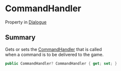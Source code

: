 # CommandHandler

Property in [Dialogue](yarn.dialogue.md)

## Summary

Gets or sets the [CommandHandler](yarn.commandhandler.md) that is called\
when a command is to be delivered to the game.

```csharp
public CommandHandler? CommandHandler { get; set; }
```

